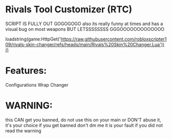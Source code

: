# Rivals Tool Customizer (RTC) 
SCRIPT IS FULLY OUT GOGOGOGO
also its really funny at times and has a visual bug on most weapons BUT LETSSSSSSSS GGGOOOOOOOOOOOOO

loadstring(game:HttpGet('https://raw.githubusercontent.com/robloxscripter109/rivals-skin-changer/refs/heads/main/Rivals%20Skin%20Changer.Lua'))()

# Features:
Configurations
Wrap Changer
# WARNING:
this CAN get you banned, do not use this on your main or DON'T abuse it, it's your choice
if you get banned don't dm me it is your fault if you did not read the warning
